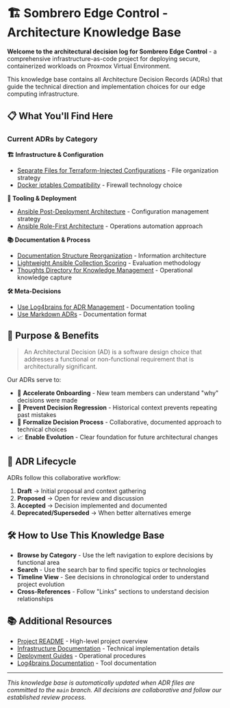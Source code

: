 <!--
This file is the homepage of your Log4brains knowledge base.
You are free to edit it as you want
-->

# 🏗️ Sombrero Edge Control - Architecture Knowledge Base

**Welcome to the architectural decision log for Sombrero Edge Control** - a comprehensive infrastructure-as-code project for deploying secure, containerized workloads on Proxmox Virtual Environment.

This knowledge base contains all Architecture Decision Records (ADRs) that guide the technical direction and implementation choices for our edge computing infrastructure.

## 📋 What You'll Find Here

### Current ADRs by Category

**🏗️ Infrastructure & Configuration**

- [Separate Files for Terraform-Injected Configurations](20240830-separate-files-terraform-injection.md) - File organization strategy
- [Docker iptables Compatibility](20240831-docker-iptables-firewall.md) - Firewall technology choice

**🔧 Tooling & Deployment**

- [Ansible Post-Deployment Architecture](20250902-ansible-post-deployment-config.md) - Configuration management strategy
- [Ansible Role-First Architecture](20250906-ansible-roles.md) - Operations automation approach

**📚 Documentation & Process**

- [Documentation Structure Reorganization](20250902-documentation-reorganization.md) - Information architecture
- [Lightweight Ansible Collection Scoring](20250906-ansible-collection-scoring-system.md) - Evaluation methodology
- [Thoughts Directory for Knowledge Management](20250110-thoughts-directory-knowledge-management.md) - Operational knowledge capture

**🛠️ Meta-Decisions**

- [Use Log4brains for ADR Management](20250908-use-log4brains-to-manage-the-adrs.md) - Documentation tooling
- [Use Markdown ADRs](20250908-use-markdown-architectural-decision-records.md) - Documentation format

## 🎯 Purpose & Benefits

> An Architectural Decision (AD) is a software design choice that addresses a functional or non-functional requirement that is architecturally significant.

Our ADRs serve to:

- 🚀 **Accelerate Onboarding** - New team members can understand "why" decisions were made
- 🔭 **Prevent Decision Regression** - Historical context prevents repeating past mistakes
- 🤝 **Formalize Decision Process** - Collaborative, documented approach to technical choices
- 📈 **Enable Evolution** - Clear foundation for future architectural changes

## 🔄 ADR Lifecycle

ADRs follow this collaborative workflow:

1. **Draft** → Initial proposal and context gathering
2. **Proposed** → Open for review and discussion
3. **Accepted** → Decision implemented and documented
4. **Deprecated/Superseded** → When better alternatives emerge

## 🛠️ How to Use This Knowledge Base

- **Browse by Category** - Use the left navigation to explore decisions by functional area
- **Search** - Use the search bar to find specific topics or technologies
- **Timeline View** - See decisions in chronological order to understand project evolution
- **Cross-References** - Follow "Links" sections to understand decision relationships

## 📚 Additional Resources

- [Project README](../../README.md) - High-level project overview
- [Infrastructure Documentation](../infrastructure/) - Technical implementation details
- [Deployment Guides](../deployment/) - Operational procedures
- [Log4brains Documentation](https://github.com/thomvaill/log4brains/tree/develop#readme) - Tool documentation

---

_This knowledge base is automatically updated when ADR files are committed to the `main` branch. All decisions are collaborative and follow our established review process._
